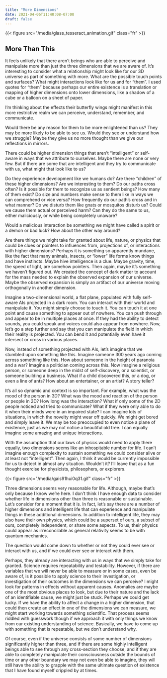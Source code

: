 ```yaml
---
title: "More Dimensions"
date: 2021-04-06T11:40:08-07:00
draft: false
---
```


{{< figure src="/media/glass_tesseract_animation.gif" class="fr" >}}

## More Than This

It feels unlikely that there aren’t beings who are able to perceive and manipulate more than just the three dimensions that we are aware of. It’s interesting to consider what a relationship might look like for our 3D universe as part of something with more. What are the possible touch points and surfaces? What might interactions look like for us and for “them”. I used quotes for “them” because perhaps our entire existence is a translation or mapping of higher dimensions onto lower dimensions, like a shadow of a cube or a balloon on a sheet of paper.

I’m thinking about the effects their butterfly wings might manifest in this more restrictive realm we can perceive, understand, remember, and communicate.

Would there be any reason for them to be more enlightened than us? They may be more likely to be able to see us. Would they see or understand how we struggle? Maybe they give us no more thought than we give our reflections in mirrors.

There could be higher dimension things that aren’t “intelligent” or self-aware in ways that we attribute to ourselves. Maybe there are none or very few. But if there are some that are intelligent and they try to communicate with us, what might that look like to us?

Do they experience development like we humans do? Are there “children” of these higher dimensions? Are we interesting to them? Do our paths cross often? Is it possible for them to recognize us as sentient beings? How many of them exist? Do size and numbers make sense to them like in ways we can comprehend or vice versa? How frequently do our path’s cross and in what manner? Do we disturb them like gnats or mosquitos disturb us? Could we cause them actual or perceived harm? Can they do the same to us, either maliciously, or while being completely unaware?

Would a malicious interaction be something we might have called a spirit or a demon or bad luck? How about the other way around?

Are there things we might take for granted about life, nature, or physics that could be clues or pointers to influences from, projections of, or interactions with higher dimensions? Perhaps it is something so apparently mundane, like the fact that many animals, insects, or “lower” life forms know things and have instincts. Maybe hive intelligence is a clue. Maybe gravity, time, the speed of light, are somehow pointers. Then again, maybe it’s something we haven’t figured out. We created the concept of dark matter to account for the mass needed to explain the observed expansion of our universe. Maybe the observed expansion is simply an artifact of our universe moving orthogonally in another dimension.

Imagine a two-dimensional world, a flat plane, populated with fully self-aware AIs projected in a dark room. You can interact with their world and manipulate it. You might simply choose to touch it. You can touch it at one point and cause something to appear out of nowhere. You can push through and appear to be in multiple places at once. If they had the ability to detect sounds, you could speak and voices could also appear from nowhere. Now, let’s go a step further and say that you can manipulate the field in which their reality is projected. You can bend it and potentially even have it intersect or cross in various places.

Now, instead of something projected with AIs, let’s imagine that we stumbled upon something like this. Imagine someone 300 years ago coming across something like this. How about someone in the height of paranoia and a war? Imagine a politician coming across this. Now imagine a religious person, or someone deep in the midst of self-discovery, or a scientist, or someone building a business. What if a child discovered this, or a dog, or even a line of ants? How about an entertainer, or an artist? A story teller?

It’s all so dynamic and context is so important. For example, what was the mood of the person in 3D? What was the mood and reaction of the person or people in 2D? How long was the interaction? What if only some of the 2D people noticed and tried to communicate? What if they were only able to do it when their minds were in an impaired state? I can imagine lots of situations, in which the novelty might wear off quickly. We might get bored and simply leave it. We may be too preoccupied to even notice a plane of existence, just as we may not notice a beautiful old tree. I can equally imagine some amazing and unique interactions.

With the assumption that our laws of physics would need to apply there equally, two dimensions seems like an inhospitable number for life. I can’t imagine enough complexity to sustain something we could consider alive or at least not “intelligent”. Then again, I think it would be currently impossible for us to detect in almost any situation. Wouldn’t it? I’ll leave that as a fun thought exercise for physicists, philosophers, or explorers.

{{< figure src="/media/gais91hui0q31.gif" class="fr" >}}

Three dimensions seems very reasonable for life. Although, maybe that’s only because I know we’re here. I don’t think I have enough data to consider whether life in dimensions other than three is reasonable or sustainable. Let’s consider for a moment that it is. In fact, let’s say there are a number of higher dimensions and intelligent life that can experience and manipulate things in these additional dimensions. In addition to intelligent life, they may also have their own physics, which could be a superset of ours, a subset of ours, completely independent, or share some aspects. To us, their physics could appear as irreconcilable as general relativity seems to be with quantum mechanics.

The question would come down to whether or not they could ever see or interact with us, and if we could ever see or interact with them.

Perhaps, they already are interacting with us in ways that we simply take for granted. Science requires repeatability and testability. However, if there are variables that we will never be able to measure or in some cases, even be aware of, is it possible to apply science to their investigation, or investigation of their outcomes in the dimensions we can perceive? I might look for patterns in effects without apparent causes. Anomalies are maybe one of the most obvious places to look, but due to their nature and the lack of an identifiable cause, we might just be stuck. Perhaps we could get lucky. If we have the ability to affect a change in a higher dimension, that could then create an effect in one of the dimensions we can measure, we might start working towards something scientific. That process seems riddled with guesswork though if we approach it with only things we know from our existing understanding of science. Basically, we have to come up with something that is repeatable, but we don’t understand why.

Of course, even if the universe consists of some number of dimensions significantly higher than three, and if there are some highly intelligent beings able to see through any cross-section they choose, and if they are able to completely manipulate their consciousness outside the bounds of time or any other boundary we may not even be able to imagine, they will still have the ability to grapple with the same ultimate question of existence that I have found myself crippled by at times.
